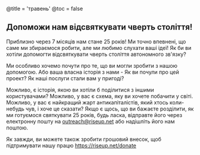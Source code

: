 @title = 'травень'
@toc = false


Допоможи нам відсвяткувати чверть століття!
--------------------------------------------
Приблизно через 7 місяців нам стане 25 років! Ми точно впевнені, що саме ми збираємося робити, але ми любимо слухати ваші ідеї! Як би ви хотіли допомогти відсвяткувати чверть століття автономного зв'язку?

Ми особливо хочемо почути про те, що ви могли зробити з нашою допомогою. Або ваша власна історія з нами - Як ви почули про цей проект? Як наші послуги стали вам у пригоді?

Можливо, є історія, якою ви хотіли б поділитися з іншими користувачами? Можливо, у вас є схема, яку ви хочете побачити у світі. Можливо, у вас є найкращий жарт антикапіталістів, який хтось коли-небудь чув, і хоче це сказати? Якщо є щось, що ви бажаєте розділити, як ми готуємося святкувати 25 років, будь ласка, відправте його через електронну пошту на outreach@riseup.net або надішліть його нам поштою.

Як завжди, ви можете також зробити грошовий внесок, щоб підтримувати нашу працю https://riseup.net/donate
